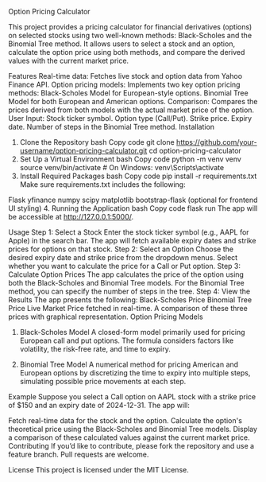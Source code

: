 Option Pricing Calculator

This project provides a pricing calculator for financial derivatives (options) on selected stocks using two well-known methods: Black-Scholes and the Binomial Tree method. It allows users to select a stock and an option, calculate the option price using both methods, and compare the derived values with the current market price.

Features
Real-time data: Fetches live stock and option data from Yahoo Finance API.
Option pricing models: Implements two key option pricing methods:
Black-Scholes Model for European-style options.
Binomial Tree Model for both European and American options.
Comparison: Compares the prices derived from both models with the actual market price of the option.
User Input:
Stock ticker symbol.
Option type (Call/Put).
Strike price.
Expiry date.
Number of steps in the Binomial Tree method.
Installation
1. Clone the Repository
bash
Copy code
git clone https://github.com/your-username/option-pricing-calculator.git
cd option-pricing-calculator
2. Set Up a Virtual Environment
bash
Copy code
python -m venv venv
source venv/bin/activate  # On Windows: venv\Scripts\activate
3. Install Required Packages
bash
Copy code
pip install -r requirements.txt
Make sure requirements.txt includes the following:

Flask
yfinance
numpy
scipy
matplotlib
bootstrap-flask (optional for frontend UI styling)
4. Running the Application
bash
Copy code
flask run
The app will be accessible at http://127.0.0.1:5000/.

Usage
Step 1: Select a Stock
Enter the stock ticker symbol (e.g., AAPL for Apple) in the search bar.
The app will fetch available expiry dates and strike prices for options on that stock.
Step 2: Select an Option
Choose the desired expiry date and strike price from the dropdown menus.
Select whether you want to calculate the price for a Call or Put option.
Step 3: Calculate Option Prices
The app calculates the price of the option using both the Black-Scholes and Binomial Tree models.
For the Binomial Tree method, you can specify the number of steps in the tree.
Step 4: View the Results
The app presents the following:
Black-Scholes Price
Binomial Tree Price
Live Market Price fetched in real-time.
A comparison of these three prices with graphical representation.
Option Pricing Models
1. Black-Scholes Model
A closed-form model primarily used for pricing European call and put options. The formula considers factors like volatility, the risk-free rate, and time to expiry.

2. Binomial Tree Model
A numerical method for pricing American and European options by discretizing the time to expiry into multiple steps, simulating possible price movements at each step.

Example
Suppose you select a Call option on AAPL stock with a strike price of $150 and an expiry date of 2024-12-31. The app will:

Fetch real-time data for the stock and the option.
Calculate the option's theoretical price using the Black-Scholes and Binomial Tree models.
Display a comparison of these calculated values against the current market price.
Contributing
If you’d like to contribute, please fork the repository and use a feature branch. Pull requests are welcome.

License
This project is licensed under the MIT License.

